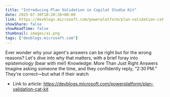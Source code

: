 ```yaml
---
title: "Introducing Plan Validation in Copilot Studio Kit"
date: 2025-07-30T10:20:36+00:00
link: https://devblogs.microsoft.com/powerplatform/plan-validation-cat-kit
showShare: false
showReadTime: false
thumbnail: images/ai.png
tags: ["devblogs.microsoft.com"]
---
```

Ever wonder why your agent's answers can be right but for the wrong reasons? Let's dive into why that matters, with a brief foray into epistemology (bear with me!) Knowledge: More Than Just Right Answers Imagine asking someone the time, and they confidently reply, “2:30 PM.” They're correct—but what if their watch

- Link to article: https://devblogs.microsoft.com/powerplatform/plan-validation-cat-kit